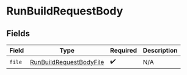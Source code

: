 # RunBuildRequestBody


## Fields

| Field                                                                     | Type                                                                      | Required                                                                  | Description                                                               |
| ------------------------------------------------------------------------- | ------------------------------------------------------------------------- | ------------------------------------------------------------------------- | ------------------------------------------------------------------------- |
| `file`                                                                    | [RunBuildRequestBodyFile](../../Models/Builds/RunBuildRequestBodyFile.md) | :heavy_check_mark:                                                        | N/A                                                                       |